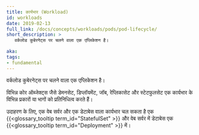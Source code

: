 ```yaml
---
title: कार्यभार (Workload)
id: workloads
date: 2019-02-13
full_link: /docs/concepts/workloads/pods/pod-lifecycle/
short_description: >
   वर्कलोड कुबेरनेट्स पर चलने वाला एक एप्लिकेशन है।

aka: 
tags:
- fundamental
---
```

   वर्कलोड कुबेरनेट्स पर चलने वाला एक एप्लिकेशन है।

<!--more--> 

विभिन्न कोर ऑब्जेक्ट्स जैसे डेमनसेट, डिप्लॉयमेंट, जॉब, रेप्लिकासेट और स्टेटफुलसेट एक कार्यभार के विभिन्न प्रकारों या भागों को प्रतिनिधित्व करते हैं।



उदाहरण के लिए, एक वेब सर्वर और एक डेटाबेस वाला कार्यभार चल सकता है
एक {{<glossary_tooltip term_id="StatefulSet" >}} और 
वेब सर्वर में डेटाबेस एक {{<glossary_tooltip term_id="Deployment" >}} में।

